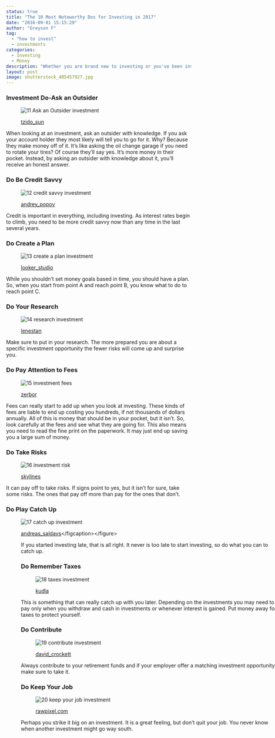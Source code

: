 ```yaml
---
status: true
title: "The 10 Most Noteworthy Dos for Investing in 2017"
date: "2016-09-01 15:15:29"
author: "Greyson F"
tag:
  - "how to invest"
  - investments
categories:
  - Investing
  - Money
description: "Whether you are brand new to investing or you've been investing for an extended period of time, here are the top 10 investment Dos"
layout: post
image: shutterstock_405457927.jpg
---
```


### Investment Do-Ask an Outsider

<figure aria-describedby="caption-attachment-3751" class="wp-caption alignnone" id="attachment_3751" style="width: 700px">

![11 Ask an Outsider investment](/posts/11-Ask-an-Outsider-investment.jpg)<figcaption class="wp-caption-text" id="caption-attachment-3751">[tzido_sun](https://www.shutterstock.com/pic-379916467/stock-photo-hand-shake-between-businessman-on-trading-graph-on-the-cityscape-at-night-and-world-map-background.html)</figcaption></figure>

When looking at an investment, ask an outsider with knowledge. If you ask your account holder they most likely will tell you to go for it. Why? Because they make money off of it. It’s like asking the oil change garage if you need to rotate your tires? Of course they’ll say yes. It’s more money in their pocket. Instead, by asking an outsider with knowledge about it, you’ll receive an honest answer.

### Do Be Credit Savvy

<figure aria-describedby="caption-attachment-3752" class="wp-caption alignnone" id="attachment_3752" style="width: 700px">

![12 credit savvy investment](/posts/12-credit-savvy-investment.jpg)<figcaption class="wp-caption-text" id="caption-attachment-3752">[andrey_popov](https://www.shutterstock.com/pic-282625841/stock-photo-close-up-of-a-businessman-checking-credit-score-online-on-cellphone-while-having-coffee.htm)</figcaption></figure>

Credit is important in everything, including investing. As interest rates begin to climb, you need to be more credit savvy now than any time in the last several years.

### Do Create a Plan

<figure aria-describedby="caption-attachment-3753" class="wp-caption alignnone" id="attachment_3753" style="width: 700px">

![13 create a plan investment](/posts/13-create-a-plan-investment.jpg)<figcaption class="wp-caption-text" id="caption-attachment-3753">[looker_studio](https://www.shutterstock.com/pic-318574799/stock-photo-mix-coins-with-seed-in-clear-bottle-on-white-background-business-investment-growth-concept-saving.html)</figcaption></figure>

While you shouldn’t set money goals based in time, you should have a plan. So, when you start from point A and reach point B, you know what to do to reach point C.

### Do Your Research

<figure aria-describedby="caption-attachment-3754" class="wp-caption alignnone" id="attachment_3754" style="width: 700px">

![14 research investment](/posts/14-research-investment.jpg)<figcaption class="wp-caption-text" id="caption-attachment-3754">[lenestan](https://www.shutterstock.com/pic-62529934/stock-photo-magnifying-glass-over-financial-newspaper.html)</figcaption></figure>

Make sure to put in your research. The more prepared you are about a specific investment opportunity the fewer risks will come up and surprise you.

### Do Pay Attention to Fees

<figure aria-describedby="caption-attachment-3755" class="wp-caption alignnone" id="attachment_3755" style="width: 700px">

![15 investment fees](/posts/15-investment-fees.jpg)<figcaption class="wp-caption-text" id="caption-attachment-3755">[zerbor](https://www.shutterstock.com/pic-379140319/stock-photo-coin-stacks-with-letter-dice-fees.html)</figcaption></figure>

Fees can really start to add up when you look at investing. These kinds of fees are liable to end up costing you hundreds, if not thousands of dollars annually. All of this is money that should be in your pocket, but it isn’t. So, look carefully at the fees and see what they are going for. This also means you need to read the fine print on the paperwork. It may just end up saving you a large sum of money.

### Do Take Risks

<figure aria-describedby="caption-attachment-3756" class="wp-caption alignnone" id="attachment_3756" style="width: 700px">

![16 investment risk](/posts/16-investment-risk.jpg)<figcaption class="wp-caption-text" id="caption-attachment-3756">[skylines](https://www.shutterstock.com/pic-367446221/stock-photo-the-tower-from-wooden-blocks-and-man-s-hand-take-one-block.html)</figcaption></figure>

It can pay off to take risks. If signs point to yes, but it isn’t for sure, take some risks. The ones that pay off more than pay for the ones that don’t.

### Do Play Catch Up

<figure aria-describedby="caption-attachment-3757" class="wp-caption alignnone" id="attachment_3757" style="width: 700px">

![17 catch up investment](/posts/17-catch-up-investment.jpg)<figcaption class="wp-caption-text" id="caption-attachment-3757">[andreas_saldavs](https://www.shutterstock.com/pic-177560813/stock-photo-seniors-using-tablet-and-smart-phone.html?)</figcaption></figure>

If you started investing late, that is all right. It never is too late to start investing, so do what you can to catch up.

### Do Remember Taxes

<figure aria-describedby="caption-attachment-3758" class="wp-caption alignnone" id="attachment_3758" style="width: 700px">

![18 taxes investment](/posts/18-taxes-investment.jpg)<figcaption class="wp-caption-text" id="caption-attachment-3758">[kudla](https://www.shutterstock.com/pic-246831286/stock-photo-stressed-over-bills-surprised-young-woman-looking-at-her-financial-debts-in-the-kitchen-at-home.html)</figcaption></figure>

This is something that can really catch up with you later. Depending on the investments you may need to pay only when you withdraw and cash in investments or whenever interest is gained. Put money away for taxes to protect yourself.

### Do Contribute

<figure aria-describedby="caption-attachment-3759" class="wp-caption alignnone" id="attachment_3759" style="width: 700px">

![19 contribute investment](/posts/19-contribute-investment.jpg)<figcaption class="wp-caption-text" id="caption-attachment-3759">[david_crockett](https://www.shutterstock.com/pic-239252/stock-photo-looking-at-stocks.html)</figcaption></figure>

Always contribute to your retirement funds and if your employer offer a matching investment opportunity make sure to take it.

### Do Keep Your Job

<figure aria-describedby="caption-attachment-3760" class="wp-caption alignnone" id="attachment_3760" style="width: 700px">

![20 keep your job investment](/posts/20-keep-your-job-investment.jpg)<figcaption class="wp-caption-text" id="caption-attachment-3760">[rawpixel.com](https://www.shutterstock.com/pic-246902041/stock-photo-business-people-rush-hour-walking-commuting-city-concept.html)</figcaption></figure>

Perhaps you strike it big on an investment. It is a great feeling, but don’t quit your job. You never know when another investment might go way south.

